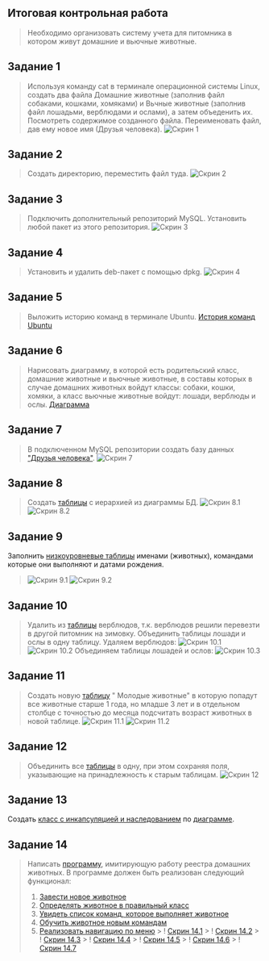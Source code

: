 ## Итоговая контрольная работа

> Необходимо организовать систему учета для питомника в котором живут домашние и вьючные животные.

## Задание 1

> Используя команду cat в терминале операционной системы Linux, создать два файла Домашние животные (заполнив файл
> собаками, кошками, хомяками) и Вьчные животные (заполнив файл лошадьми, верблюдами и ослами), а затем объеденить их.
> Посмотреть содержимое созданного файла. Переименовать файл, дав ему новое имя (Друзья человека).
> ![Скрин 1](https://github.com/OlegShuliak/ShuliakOleg_FinalControlWork/raw/main/ScreenShots/Task1.png)

## Задание 2

> Создать директорию, переместить файл туда.
> ![Скрин 2](https://github.com/OlegShuliak/ShuliakOleg_FinalControlWork/raw/main/ScreenShots/Task2.png)

## Задание 3

> Подключить дополнительный репозиторий MySQL. Установить любой пакет из этого репозитория.
> ![Скрин 3](https://github.com/OlegShuliak/ShuliakOleg_FinalControlWork/raw/main/ScreenShots/Task3.png)

## Задание 4

> Установить и удалить deb-пакет с помощью dpkg.
> ![Скрин 4](https://github.com/OlegShuliak/ShuliakOleg_FinalControlWork/raw/main/ScreenShots/Task4.png)

## Задание 5

> Выложить историю команд в терминале Ubuntu.
> [История команд Ubuntu](https://github.com/OlegShuliak/ShuliakOleg_FinalControlWork/raw/main/HistoryUbuntu.md)

## Задание 6

> Нарисовать диаграмму, в которой есть родительский класс, домашние животные и вьючные животные, в составы которых в
> случае домашних животных войдут классы: собаки, кошки, хомяки, а класс вьючные животные войдут: лошади, верблюды и
> ослы.
> [Диаграмма](https://app.diagrams.net/?libs=general;uml#G13NNZ9r5TgsWndU_mt_ru2zwfHt-ol6I4)

## Задание 7

> В подключенном MySQL репозитории создать базу
> данных ["Друзья человека"](https://github.com/OlegShuliak/ShuliakOleg_FinalControlWork/raw/main/HumanFriendsBase.sql).
> ![Скрин 7](https://github.com/OlegShuliak/ShuliakOleg_FinalControlWork/raw/main/ScreenShots/Task7.png)

## Задание 8

> Создать [таблицы](https://github.com/OlegShuliak/ShuliakOleg_FinalControlWork/raw/main/HumanFriendsBase.sql) с
> иерархией из диаграммы БД.
> ![Скрин 8.1](https://github.com/OlegShuliak/ShuliakOleg_FinalControlWork/raw/main/ScreenShots/Task8.1.png)
> ![Скрин 8.2](https://github.com/OlegShuliak/ShuliakOleg_FinalControlWork/raw/main/ScreenShots/Task8.2.png)

## Задание 9

>
Заполнить [низкоуровневые таблицы](https://github.com/OlegShuliak/ShuliakOleg_FinalControlWork/raw/main/HumanFriendsBase.sql)
именами (животных), командами которые они выполняют и датами рождения.
> ![Скрин 9.1](https://github.com/OlegShuliak/ShuliakOleg_FinalControlWork/raw/main/ScreenShots/Task9.1.png)
> ![Скрин 9.2](https://github.com/OlegShuliak/ShuliakOleg_FinalControlWork/raw/main/ScreenShots/Task9.2.png)

## Задание 10

> Удалить из [таблицы](https://github.com/OlegShuliak/ShuliakOleg_FinalControlWork/raw/main/HumanFriendsBase.sql)
> верблюдов, т.к. верблюдов решили перевезти в другой питомник на зимовку. Объединить таблицы лошади и ослы в одну
> таблицу.
> Удаляем верблюдов:
> ![Скрин 10.1](https://github.com/OlegShuliak/ShuliakOleg_FinalControlWork/raw/main/ScreenShots/Task10.1.png) ![Скрин 10.2](https://github.com/OlegShuliak/ShuliakOleg_FinalControlWork/raw/main/ScreenShots/Task10.2.png)
> Объединяем таблицы лошадей и ослов:
> ![Скрин 10.3](https://github.com/OlegShuliak/ShuliakOleg_FinalControlWork/raw/main/ScreenShots/Task10.3.png)

## Задание 11

> Создать новую [таблицу](https://github.com/OlegShuliak/ShuliakOleg_FinalControlWork/raw/main/HumanFriendsBase.sql) "
> Молодые животные" в которую попадут все животные старше 1 года, но младше 3 лет и в отдельном столбце с точностью до
> месяца подсчитать возраст животных в новой таблице.
> ![Скрин 11.1](https://github.com/OlegShuliak/ShuliakOleg_FinalControlWork/raw/main/ScreenShots/Task11.1.png)
> ![Скрин 11.2](https://github.com/OlegShuliak/ShuliakOleg_FinalControlWork/raw/main/ScreenShots/Task11.2.png)

## Задание 12

> Объединить все [таблицы](https://github.com/OlegShuliak/ShuliakOleg_FinalControlWork/raw/main/HumanFriendsBase.sql) в
> одну, при этом сохраняя поля, указывающие на принадлежность к старым таблицам.
> ![Скрин 12](https://github.com/OlegShuliak/ShuliakOleg_FinalControlWork/raw/main/ScreenShots/Task12.png)

## Задание 13

>
Создать [класс с инкапсуляцией и наследованием](https://github.com/OlegShuliak/ShuliakOleg_FinalControlWork/raw/main/src/model)
по [диаграмме](https://app.diagrams.net/?libs=general;uml#G13NNZ9r5TgsWndU_mt_ru2zwfHt-ol6I4).

## Задание 14

> Написать [программу](https://github.com/OlegShuliak/ShuliakOleg_FinalControlWork/raw/main/src/Program.java),
> имитирующую работу реестра домашних животных.
> В программе должен быть реализован следующий функционал:
> 1. [Завести новое животное](https://github.com/OlegShuliak/ShuliakOleg_FinalControlWork/raw/main/src/serviсe)
> 2. [Определять животное в правильный класс](https://github.com/OlegShuliak/ShuliakOleg_FinalControlWork/raw/main/src/constructor/AnimalConstructor.java)
> 3. [Увидеть список команд, которое выполняет животное](https://github.com/OlegShuliak/ShuliakOleg_FinalControlWork/raw/main/src/serviсe)
> 4. [Обучить животное новым командам](https://github.com/OlegShuliak/ShuliakOleg_FinalControlWork/raw/main/src/serviсe)
> 5. [Реализовать навигацию по меню](https://github.com/OlegShuliak/ShuliakOleg_FinalControlWork/raw/main/src/Program.java)
     > ! [Скрин 14.1](https://github.com/OlegShuliak/ShuliakOleg_FinalControlWork/raw/main/ScreenShots/Task14.1.png)
     > ! [Скрин 14.2](https://github.com/OlegShuliak/ShuliakOleg_FinalControlWork/raw/main/ScreenShots/Task14.2.png)
     > ! [Скрин 14.3](https://github.com/OlegShuliak/ShuliakOleg_FinalControlWork/raw/main/ScreenShots/Task14.3.png)
     > ! [Скрин 14.4](https://github.com/OlegShuliak/ShuliakOleg_FinalControlWork/raw/main/ScreenShots/Task14.4.png)
     > ! [Скрин 14.5](https://github.com/OlegShuliak/ShuliakOleg_FinalControlWork/raw/main/ScreenShots/Task14.5.png)
     > ! [Скрин 14.6](https://github.com/OlegShuliak/ShuliakOleg_FinalControlWork/raw/main/ScreenShots/Task14.6.png)
     > ! [Скрин 14.7](https://github.com/OlegShuliak/ShuliakOleg_FinalControlWork/raw/main/ScreenShots/Task14.7.png)
 

